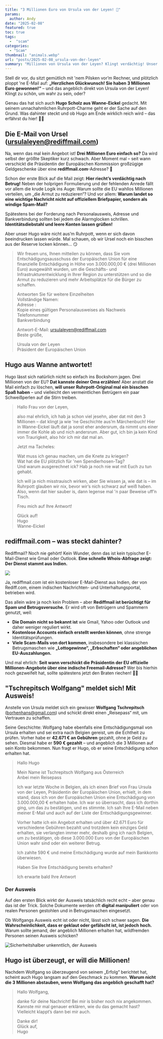```yaml
---
title: "3 Millionen Euro von Ursula von der Leyen! 💸"
params:
  author: Andy
date: "2025-02-08"
featured: true
toc: true
tags:
  -  "scam"
categories:
  - "Scam"
thumbnail: "animals.webp"
url: "posts/2025-02-08_ursula-von-der-leyen"
summary: "Millionen von Ursula von der Leyen? Klingt verdächtig! Unser Ruhrpott-Original Hugo Scholz nimmt den neusten Scam unter die Lupe – mit Charme, Witz und ’ner ordentlichen Portion Skepsis! 😆💸"
---
```


Stell dir vor, du sitzt gemütlich mit 'nem Pilsken vor’m Rechner, und plötzlich ploppt ’ne E-Mail auf: **„Herzlichen Glückwunsch! Sie haben 3 Millionen Euro gewonnen!“** – und das angeblich direkt von Ursula von der Leyen! Klingt zu schön, um wahr zu sein, oder? 

Genau das hat sich auch **Hugo Scholz aus Wanne-Eickel** gedacht. Mit seinem unnachahmlichen Ruhrpott-Charme geht er der Sache auf den Grund. Was dahinter steckt und ob Hugo am Ende wirklich reich wird – das erfährst du hier! 🚀😆


## Die E-Mail von Ursel (ursulaleyen@rediffmail.com)

Na, wenn das mal kein Angebot ist! **Drei Millionen Euro einfach so?** Da wird selbst der größte Skeptiker kurz schwach. Aber Moment mal – seit wann verschickt die Präsidentin der Europäischen Kommission großzügige Geldgeschenke über eine **rediffmail.com**-Adresse? 🤔  

Schon der erste Blick auf die Mail zeigt: **Hier riecht’s verdächtig nach Betrug!** Neben der holprigen Formulierung und der fehlenden Anrede fällt vor allem die krude Logik ins Auge: Warum sollte die EU wahllos Millionen verteilen, um „die Armut zu reduzieren“? Und vor allem: **Warum landet so eine wichtige Nachricht nicht auf offiziellem Briefpapier, sondern als windige Spam-Mail?**  

Spätestens bei der Forderung nach Personalausweis, Adresse und Bankverbindung sollten bei jedem die Alarmglocken schrillen. **Identitätsdiebstahl und leere Konten lassen grüßen!** 

Aber unser Hugo wäre nicht aus’m Ruhrpott, wenn er sich davon beeindrucken lassen würde. Mal schauen, ob wir Ursel noch ein bisschen aus der Reserve locken können… 😏

> Wir freuen uns, Ihnen mitteilen zu können, dass Sie vom Entschädigungsausschuss der Europäischen Union für eine finanzielle Entschädigung in Höhe von 3.000.000,00 € (drei Millionen Euro) ausgewählt wurden, um die Geschäfts- und Infrastrukturentwicklung in Ihrer Region zu unterstützen und so die Armut zu reduzieren und mehr Arbeitsplätze für die Bürger zu schaffen.  
>   
> Antworten Sie für weitere Einzelheiten  
> Vollständige Namen:  
> Adresse :  
> Kopie eines gültigen Personalausweises als Nachweis  
> Telefonnummer  
> Bankverbindung  
>   
> Antwort-E-Mail: ursulaleyen@rediffmail.com  
> Beste grüße,  
>   
> Ursula von der Leyen  
> Präsident der Europäischen Union  

## Hugo aus Wanne antwortet!  

Hugo lässt sich natürlich nicht so einfach ins Bockshorn jagen. Drei Millionen von der EU? **Dat kannste deiner Oma erzählen!** Aber anstatt die Mail einfach zu löschen, **will unser Ruhrpott-Original mal ein bisschen Spaß haben** – und vielleicht den vermeintlichen Betrügern ein paar Schweißperlen auf die Stirn treiben.

> Hallo Frau von der Leyen,  
>   
> also mal ehrlich, ich hab ja schon viel jesehn, aber dat mit den 3 Millionen – dat klingt ja wie 'ne Geschichte aus’m Märchenbuch! Hier in Wanne-Eickel läuft dat ja sonst eher andersrum, da nimmt uns einer immer die Kohle ab und nich andersrum. Aber gut, ich bin ja kein Kind von Traurigkeit, also hör ich mir dat mal an.  
>   
> Jetzt ma Tacheles:  
>   
> Wat muss ich genau machen, um die Knete zu kriegen?  
> Wat hat die EU plötzlich für 'nen Spendierhosen-Tag?  
> Und warum ausgerechnet ick? Hab ja noch nie wat mit Euch zu tun gehabt.  
>   
> Ich will ja nich misstrauisch wirken, aber Sie wissen ja, wie dat is – im Ruhrpott glauben wir nix, bevor wir’s nich schwarz auf weiß haben. Also, wenn dat hier sauber is, dann legense mal 'n paar Beweise uff’n Tisch.  
>   
> Freu mich auf Ihre Antwort!  
>   
> Glück auf!  
> Hugo  
> Wanne-Eickel  

## rediffmail.com – was steckt dahinter?  

Rediffmail? Noch nie gehört! Kein Wunder, denn das ist kein typischer E-Mail-Dienst wie Gmail oder Outlook. **Eine schnelle Whois-Abfrage zeigt: Der Dienst stammt aus Indien.**  

![](/posts/2025-02-08_ursula-von-der-leyen/rediff_1.png)  

Ja, rediffmail.com ist ein kostenloser E-Mail-Dienst aus Indien, der von Rediff.com, einem indischen Nachrichten- und Unterhaltungsportal, betrieben wird.  

Das allein wäre ja noch kein Problem – aber **Rediffmail ist berüchtigt für Spam und Betrugsversuche.** Er wird oft von Betrügern und Spammern genutzt, weil:  
- **Die Domain nicht so bekannt ist** wie Gmail, Yahoo oder Outlook und daher weniger reguliert wirkt.  
- **Kostenlose Accounts einfach erstellt werden können**, ohne strenge Identitätsprüfungen.  
- **Viele Scam-Mails von dort kommen**, insbesondere bei klassischen Betrugsmaschen wie **„Lottogewinne“, „Erbschaften“ oder angeblichen EU-Auszahlungen.**  

Und mal ehrlich: **Seit wann verschickt die Präsidentin der EU offizielle Millionen-Angebote über eine indische Freemail-Adresse?** Wer bis hierhin noch gezweifelt hat, sollte spätestens jetzt den Braten riechen! 🤨💸

## "Tschrepitsch Wolfgang" meldet sich! Mit Ausweis!

Anstelle von Ursula meldet sich ein gewisser **Wolfgang Tschrepitsch** (borhenhans@gmail.com) und schickt direkt einen „Reisepass“ mit, um Vertrauen zu schaffen.  

Seine Geschichte: Wolfgang habe ebenfalls eine Entschädigungsmail von Ursula erhalten und sei extra nach Belgien gereist, um die Echtheit zu prüfen. Vorher habe er **42.671 € an Gebühren** gezahlt, ohne je Geld zu sehen. Diesmal habe er **590 € gezahlt** – und angeblich die 3 Millionen auf sein Konto bekommen. Nun fragt er Hugo, ob er seine Entschädigung schon erhalten hat. 

> Hallo Hugo
>   
> Mein Name ist Tschrepitsch Wolfgang aus Österreich  
> Anbei mein Reisepass  
>   
> Ich war letzte Woche in Belgien, als ich einen Brief von Frau Ursula von der Leyen, Präsidentin der Europäischen Union, erhielt, in dem stand, dass ich von der Europäischen Union eine Entschädigung von 3.000.000,00 € erhalten habe. Ich war so überrascht, dass ich dorthin ging, um das zu bestätigen, und es stimmte. Ich sah Ihre E-Mail neben meiner E-Mail und auch auf der Liste der Entschädigungsgewinner.  
>   
> Vorher hatte ich ein Angebot erhalten und über 42.671 Euro für verschiedene Gebühren bezahlt und trotzdem kein einziges Geld erhalten, sie verlangten immer mehr, deshalb ging ich nach Belgien, um zu bestätigen, ob diese 3.000.000 Euro von der Europäischen Union wahr sind oder ein weiterer Betrug.  
>   
> Ich zahlte 590 € und meine Entschädigung wurde auf mein Bankkonto überwiesen.  
>   
> Haben Sie Ihre Entschädigung bereits erhalten?  
>   
> Ich erwarte bald Ihre Antwort 

### Der Ausweis  

Auf den ersten Blick wirkt der Ausweis tatsächlich recht echt – aber genau das ist der Trick. Solche Dokumente werden oft **digital manipuliert** oder von realen Personen gestohlen und in Betrugsmaschen eingesetzt.  

Ob Wolfgangs Ausweis echt ist oder nicht, lässt sich schwer sagen. **Die Wahrscheinlichkeit, dass er geklaut oder gefälscht ist, ist jedoch hoch.** Warum sollte jemand, der angeblich Millionen erhalten hat, wildfremden Personen seinen Ausweis schicken?  

![Sicherheitshalber unkenntlich, der Ausweis](/posts/2025-02-08_ursula-von-der-leyen/wolfgang.webp)

## Hugo ist überzeugt, er will die Millionen!  

Nachdem Wolfgang so überzeugend von seinem „Erfolg“ berichtet hat, scheint auch Hugo langsam auf den Geschmack zu kommen. **Warum nicht die 3 Millionen abstauben, wenn Wolfgang das angeblich geschafft hat?**  

> Hallo Wolfgang,  
>   
> danke für deine Nachricht! Bei mir is bisher noch nix angekommen. Kannste mir mal genauer erklären, wie du das gemacht hast? Vielleicht klappt’s dann bei mir auch.  
>   
> Danke dir!  
> Glück auf,  
> Hugo  
